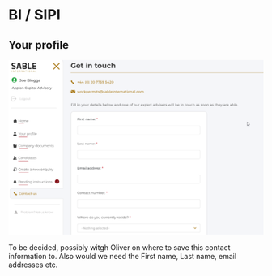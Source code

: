 # BI / SIPI

## Your profile

![Alt text](index.png)

To be decided, possibly witgh Oliver on where to save this contact information to. Also would we need the First name, Last name, email addresses etc.
